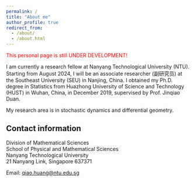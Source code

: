 ```yaml
---
permalink: /
title: "About me"
author_profile: true
redirect_from: 
  - /about/
  - /about.html
---
```


<font color="red">This personal page is still UNDER DEVELOPMENT!</font>


I am currently a research fellow at Nanyang Technological University (NTU). Starting from August 2024, I will be an associate researcher (副研究员) at the Southeast University (SEU) in Nanjing, China. I obtained my Ph.D. degree in Statistics from Huazhong University of Science and Technology (HUST) in Wuhan, China, in December 2019, supervised by Prof. Jinqiao Duan.

My research area is in stochastic dynamics and differential geometry. 


## Contact information

Division of Mathematical Sciences<br>
School of Physical and Mathematical Sciences<br>
Nanyang Technological University<br>
21 Nanyang Link, Singapore 637371<br>

Email: qiao.huang@ntu.edu.sg
